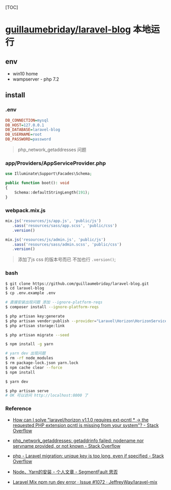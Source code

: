 [TOC]

# [guillaumebriday/laravel-blog](https://github.com/guillaumebriday/laravel-blog) 本地运行

## env

- win10 home 
- wampserver - php 7.2

## install

### .env

```ini
DB_CONNECTION=mysql
DB_HOST=127.0.0.1
DB_DATABASE=laravel-blog
DB_USERNAME=root
DB_PASSWORD=password
```

> php_network_getaddresses 问题

### app/Providers/AppServiceProvider.php

```php
use Illuminate\Support\Facades\Schema;

public function boot(): void
{
    Schema::defaultStringLength(191);
}
```

> 

### webpack.mix.js

```js
mix.js('resources/js/app.js', 'public/js')
   .sass('resources/sass/app.scss', 'public/css')
   .version()

mix.js('resources/js/admin.js', 'public/js')
   .sass('resources/sass/admin.scss', 'public/css')
   .version()
```

> 添加了js css 的版本号而已 不加也行 `.version()`;

### bash

```bash
$ git clone https://github.com/guillaumebriday/laravel-blog.git
$ cd laravel-blog
$ cp .env.example .env

# 直接安装出现问题 添加 --ignore-platform-reqs
$ composer install --ignore-platform-reqs

$ php artisan key:generate
$ php artisan vendor:publish --provider="Laravel\Horizon\HorizonServiceProvider"
$ php artisan storage:link

$ php artisan migrate --seed

$ npm install -g yarn

# yarn dev 出现问题
$ rm -rf node_modules
$ rm package-lock.json yarn.lock
$ npm cache clear --force
$ npm install

$ yarn dev

$ php artisan serve 
# OK 可以访问 http://localhost:8000 了
```

### Reference

- [How can I solve "laravel/horizon v1.1.0 requires ext-pcntl * -> the requested PHP extension pcntl is missing from your system"? - Stack Overflow](https://stackoverflow.com/questions/48577465/how-can-i-solve-laravel-horizon-v1-1-0-requires-ext-pcntl-the-requested-ph)

- [php_network_getaddresses: getaddrinfo failed: nodename nor servname provided, or not known - Stack Overflow](https://stackoverflow.com/questions/33260172/sqlstatehy000-2002-php-network-getaddresses-getaddrinfo-failed-nodename-no)

- [php - Laravel migration: unique key is too long, even if specified - Stack Overflow](https://stackoverflow.com/questions/23786359/laravel-migration-unique-key-is-too-long-even-if-specified)

- [Node、Yarn的安装 - 个人文章 - SegmentFault 思否](https://segmentfault.com/a/1190000011624238)

- [Laravel Mix npm run dev error · Issue #1072 · JeffreyWay/laravel-mix](https://github.com/JeffreyWay/laravel-mix/issues/1072)
